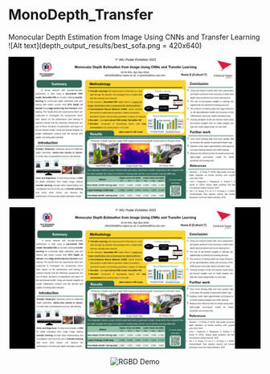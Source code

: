 # MonoDepth_Transfer
Monocular Depth Estimation from Image Using CNNs and Transfer Learning
![Alt text](depth_output_results/best_sofa.png = 420x640)


![Alt text](other_pictures/poster.png)


<p align="center">
  <img style="max-width:500px" src="other_pictures/poster.png" width="" alt="RGBD Demo">
</p>


<p align="center">
  <img style="max-width:500px" src="https://github.com/kelvin-kkw/MonoDepth_Transfer/assets/105034699/2be71d1a-363e-4918-856e-e8b62d7b1e3a" width="" alt="RGBD Demo">
</p>
